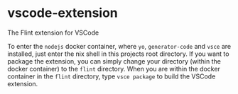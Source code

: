 # vscode-extension

The Flint extension for VSCode

To enter the `nodejs` docker container, where `yo`, `generator-code` and `vsce` are installed, just enter the nix shell in this projects root directory. If you want to package the extension, you can simply change your directory (within the docker container) to the `flint` directory. When you are within the docker container in the `flint` directory, type `vsce package` to build the VSCode extension.
